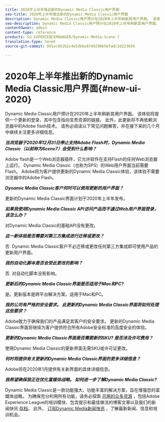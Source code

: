 ```yaml
---
title: 2020年上半年推出新的Dynamic Media Classic用户界面
seo-title: 2020年上半年推出新的Dynamic Media Classic用户界面
description: Dynamic Media Classic用户预计在2020年上半年刷新其用户界面。 该体验将提供一个包含有价值资源链接的更新登录，此更新将不再依赖浏览器中的Adobe flash技术。
seo-description: Dynamic Media Classic用户预计在2020年上半年刷新其用户界面。 该体验将提供一个包含有价值资源链接的更新登录，此更新将不再依赖浏览器中的Adobe flash技术。
contentOwner: admin
content-type: reference
products: SG_EXPERIENCEMANAGER/Dynamic-Media-Scene-7
translation-type: tm+mt
source-git-commit: 091ec952b2c4e5dbbe8749298b56fadc3d223659

---
```



# 2020年上半年推出新的Dynamic Media Classic用户界面{#new-ui-2020}

Dynamic Media Classic用户预计在2020年上半年刷新其用户界面。 该体验将提供一个更新的登录，其中包含指向宝贵资源的链接。 此外，此更新将不再依赖浏览器中的Adobe flash技术。 请务必阅读以下常见问题解答，并在接下来的几个月中继续关注更多详细信息。

**_当浏览器于2020年12月31日停止支持Adobe Flash时，Dynamic Media Classic（以前称为Scene7）会受到什么影响？_**

Adobe flash是一个Web浏览器插件，它允许软件在支持Flash的任何Web浏览器上运行。 Dynamic Media Classic（也称为SPS）的Web用户界面当前需要Flash。 Adobe将为客户提供更新的Dynamic Media Classic体验，该体验不需要浏览器中的Adobe Flash。

**_Dynamic Media Classic客户何时可以使用更新的用户界面？_**

更新的Dynamic Media Classic界面计划于2020年上半年发布。

**_如果我使用Dynamic Media Classic API访问产品而不通过Web用户界面登录，该怎么办？_**

对Dynamic Media Classic的基础API没有更改。

**_这一新体验是否需要对第三方集成进行迁移或更改？_**

否. Dynamic Media Classic客户不必迁移或更改任何第三方集成即可使用产品的更新用户界面。

**_我的自动化脚本是否会受此更改的影响？_**

否. 对自动化脚本没有影响。

**_更新后的Dynamic Media Classic界面是否适用于Mac和PC?_**

是。更新版本是跨平台解决方案，适用于Mac和PC。

**_我的公司有严格的安全要求。 此更新的Dynamic Media Classic界面将如何处理这些要求？_**

Adobe致力于确保我们的产品满足其客户的安全要求。 更新的Dynamic Media Classic界面将继续为客户提供符合所有Adobe安全标准的高度安全的体验。

**_更新的Dynamic Media Classic界面是否需要新的SKU? 是否涉及许可费用？_**

使用Dynamic Media Classic的更新界面无需SKU或许可证更改。

**_何时将提供有关更新的Dynamic Media Classic界面的更多详细信息？_**

Adobe将在2020年1月提供有关新界面的具体详细信息。

**_我希望确保我正在优化富媒体战略。 如何进一步了解Dynamic Media Classic?_**

Dynamic Media Classic是一款功能强大、功能丰富的解决方案，旨在增强您的富媒体战略。 为确保充分利用所有功能，请务必探索 [可用的众多资源](https://guided.adobe.com/?launch=AEM-5a#recommended/solutions/experience-manager) ，包括Adobe Experience League的培训模块、包含提示和最佳做法的博客文章以及我们的新闻快讯 [存档](dynamic-media-newsletter.md)。 此外， [订阅Dynamic Media新闻快讯](https://www.adobe.com/subscription/dynamic-media-newsletter.html) ，了解最新新闻、信息和培训机会。
